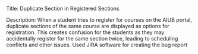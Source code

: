 Title: Duplicate Section in Registered Sections

Description: When a student tries to register for courses on the AIUB portal, duplicate sections of the same course are displayed as options for registration. This creates confusion for the students as they may accidentally register for the same section twice, leading to scheduling conflicts and other issues.
Used JIRA software for creating the bug report
